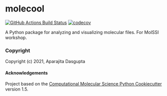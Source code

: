molecool
==============================
[//]: # (Badges)
[![GitHub Actions Build Status](https://github.com/REPLACE_WITH_OWNER_ACCOUNT/molecool/workflows/CI/badge.svg)](https://github.com/REPLACE_WITH_OWNER_ACCOUNT/molecool/actions?query=workflow%3ACI)
[![codecov](https://codecov.io/gh/REPLACE_WITH_OWNER_ACCOUNT/molecool/branch/master/graph/badge.svg)](https://codecov.io/gh/REPLACE_WITH_OWNER_ACCOUNT/molecool/branch/master)


A Python package for analyzing and visualizing molecular files. For MolSSI workshop.

### Copyright

Copyright (c) 2021, Aparajita Dasgupta


#### Acknowledgements
 
Project based on the 
[Computational Molecular Science Python Cookiecutter](https://github.com/molssi/cookiecutter-cms) version 1.5.
